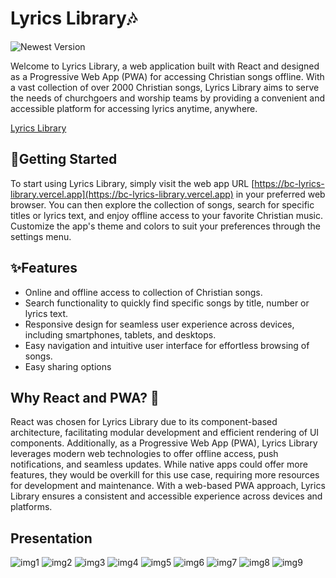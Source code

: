 # Lyrics Library🎶
![Newest Version](https://img.shields.io/badge/Newest_Version-1.2.6-blue.svg)


Welcome to Lyrics Library, a web application built with React and designed as a Progressive Web App (PWA) for accessing Christian songs offline. With a vast collection of over 2000 Christian songs, Lyrics Library aims to serve the needs of churchgoers and worship teams by providing a convenient and accessible platform for accessing lyrics anytime, anywhere.

[Lyrics Library](https://bc-lyrics-library.vercel.app)

## 🚀Getting Started
To start using Lyrics Library, simply visit the web app 
URL [https://bc-lyrics-library.vercel.app](https://bc-lyrics-library.vercel.app) in your preferred web browser. 
You can then explore the collection of songs, search for specific titles or lyrics text, and enjoy offline access to 
your favorite Christian music. Customize the app's theme and colors to suit your preferences through the settings menu.


## ✨Features

* Online and offline access to collection of Christian songs.
* Search functionality to quickly find specific songs by title, number or lyrics text.
* Responsive design for seamless user experience across devices, including smartphones, tablets, and desktops.
* Easy navigation and intuitive user interface for effortless browsing of songs.
* Easy sharing options

## Why React and PWA? 🤔
React was chosen for Lyrics Library due to its component-based architecture, facilitating modular development and efficient rendering of UI components. Additionally, as a Progressive Web App (PWA), Lyrics Library leverages modern web technologies to offer offline access, push notifications, and seamless updates. While native apps could offer more features, they would be overkill for this use case, requiring more resources for development and maintenance. With a web-based PWA approach, Lyrics Library ensures a consistent and accessible experience across devices and platforms.

## Presentation 
![img1](/Screenshots/1.png)
![img2](/Screenshots/2.png)
![img3](/Screenshots/3.png)
![img4](/Screenshots/4.png)
![img5](/Screenshots/5.png)
![img6](/Screenshots/6.png)
![img7](/Screenshots/7.png)
![img8](/Screenshots/8.png)
![img9](/Screenshots/9.png)
